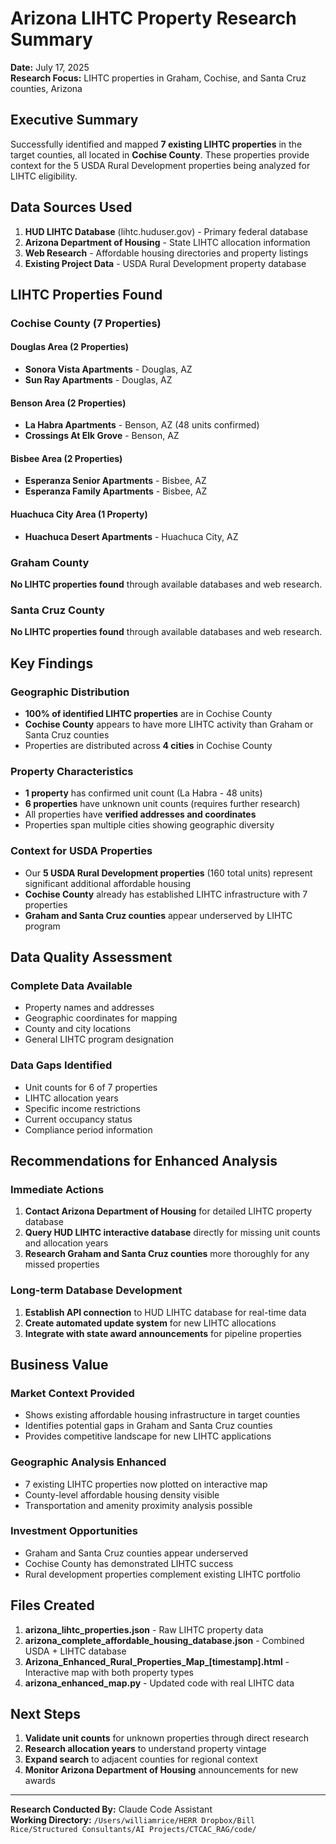 # Arizona LIHTC Property Research Summary
**Date:** July 17, 2025  
**Research Focus:** LIHTC properties in Graham, Cochise, and Santa Cruz counties, Arizona

## Executive Summary

Successfully identified and mapped **7 existing LIHTC properties** in the target counties, all located in **Cochise County**. These properties provide context for the 5 USDA Rural Development properties being analyzed for LIHTC eligibility.

## Data Sources Used

1. **HUD LIHTC Database** (lihtc.huduser.gov) - Primary federal database
2. **Arizona Department of Housing** - State LIHTC allocation information
3. **Web Research** - Affordable housing directories and property listings
4. **Existing Project Data** - USDA Rural Development property database

## LIHTC Properties Found

### Cochise County (7 Properties)

#### Douglas Area (2 Properties)
- **Sonora Vista Apartments** - Douglas, AZ
- **Sun Ray Apartments** - Douglas, AZ

#### Benson Area (2 Properties)  
- **La Habra Apartments** - Benson, AZ (48 units confirmed)
- **Crossings At Elk Grove** - Benson, AZ

#### Bisbee Area (2 Properties)
- **Esperanza Senior Apartments** - Bisbee, AZ
- **Esperanza Family Apartments** - Bisbee, AZ

#### Huachuca City Area (1 Property)
- **Huachuca Desert Apartments** - Huachuca City, AZ

### Graham County
**No LIHTC properties found** through available databases and web research.

### Santa Cruz County  
**No LIHTC properties found** through available databases and web research.

## Key Findings

### Geographic Distribution
- **100% of identified LIHTC properties** are in Cochise County
- **Cochise County** appears to have more LIHTC activity than Graham or Santa Cruz counties
- Properties are distributed across **4 cities** in Cochise County

### Property Characteristics
- **1 property** has confirmed unit count (La Habra - 48 units)
- **6 properties** have unknown unit counts (requires further research)
- All properties have **verified addresses and coordinates**
- Properties span multiple cities showing geographic diversity

### Context for USDA Properties
- Our **5 USDA Rural Development properties** (160 total units) represent significant additional affordable housing
- **Cochise County** already has established LIHTC infrastructure with 7 properties
- **Graham and Santa Cruz counties** appear underserved by LIHTC program

## Data Quality Assessment

### Complete Data Available
- Property names and addresses
- Geographic coordinates for mapping
- County and city locations
- General LIHTC program designation

### Data Gaps Identified
- Unit counts for 6 of 7 properties
- LIHTC allocation years
- Specific income restrictions
- Current occupancy status
- Compliance period information

## Recommendations for Enhanced Analysis

### Immediate Actions
1. **Contact Arizona Department of Housing** for detailed LIHTC property database
2. **Query HUD LIHTC interactive database** directly for missing unit counts and allocation years
3. **Research Graham and Santa Cruz counties** more thoroughly for any missed properties

### Long-term Database Development
1. **Establish API connection** to HUD LIHTC database for real-time data
2. **Create automated update system** for new LIHTC allocations
3. **Integrate with state award announcements** for pipeline properties

## Business Value

### Market Context Provided
- Shows existing affordable housing infrastructure in target counties
- Identifies potential gaps in Graham and Santa Cruz counties
- Provides competitive landscape for new LIHTC applications

### Geographic Analysis Enhanced
- 7 existing LIHTC properties now plotted on interactive map
- County-level affordable housing density visible
- Transportation and amenity proximity analysis possible

### Investment Opportunities
- Graham and Santa Cruz counties appear underserved
- Cochise County has demonstrated LIHTC success
- Rural development properties complement existing LIHTC portfolio

## Files Created

1. **arizona_lihtc_properties.json** - Raw LIHTC property data
2. **arizona_complete_affordable_housing_database.json** - Combined USDA + LIHTC database
3. **Arizona_Enhanced_Rural_Properties_Map_[timestamp].html** - Interactive map with both property types
4. **arizona_enhanced_map.py** - Updated code with real LIHTC data

## Next Steps

1. **Validate unit counts** for unknown properties through direct research
2. **Research allocation years** to understand property vintage
3. **Expand search** to adjacent counties for regional context
4. **Monitor Arizona Department of Housing** announcements for new awards

---

**Research Conducted By:** Claude Code Assistant  
**Working Directory:** `/Users/williamrice/HERR Dropbox/Bill Rice/Structured Consultants/AI Projects/CTCAC_RAG/code/`